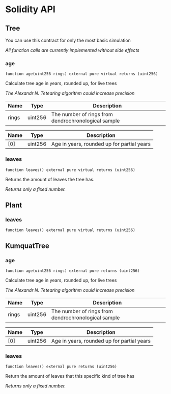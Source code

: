 # Solidity API

## Tree

You can use this contract for only the most basic simulation

_All function calls are currently implemented without side effects_

### age

```solidity
function age(uint256 rings) external pure virtual returns (uint256)
```

Calculate tree age in years, rounded up, for live trees

_The Alexandr N. Tetearing algorithm could increase precision_

| Name | Type | Description |
| ---- | ---- | ----------- |
| rings | uint256 | The number of rings from dendrochronological sample |

| Name | Type | Description |
| ---- | ---- | ----------- |
| [0] | uint256 | Age in years, rounded up for partial years |

### leaves

```solidity
function leaves() external pure virtual returns (uint256)
```

Returns the amount of leaves the tree has.

_Returns only a fixed number._

## Plant

### leaves

```solidity
function leaves() external pure virtual returns (uint256)
```

## KumquatTree

### age

```solidity
function age(uint256 rings) external pure returns (uint256)
```

Calculate tree age in years, rounded up, for live trees

_The Alexandr N. Tetearing algorithm could increase precision_

| Name | Type | Description |
| ---- | ---- | ----------- |
| rings | uint256 | The number of rings from dendrochronological sample |

| Name | Type | Description |
| ---- | ---- | ----------- |
| [0] | uint256 | Age in years, rounded up for partial years |

### leaves

```solidity
function leaves() external pure returns (uint256)
```

Return the amount of leaves that this specific kind of tree has

_Returns only a fixed number._

